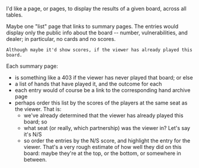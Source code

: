 I'd like a page, or pages, to display the results of a given board, across all tables.

Maybe one "list" page that links to summary pages.  The entries would display only the public info about the board -- number, vulnerabilities, and dealer; in particular, no cards and no scores.

    Although maybe it'd show scores, if the viewer has already played this board.

Each summary page:

- is something like a 403 if the viewer has never played that board; or else
- a list of hands that have played it, and the outcome for each
- each entry would of course be a link to the corresponding hand archive page
- perhaps order this list by the scores of the players at the same seat as the viewer.  That is:
  - we've already determined that the viewer has already played this board; so
  - what seat (or really, which partnership) was the viewer in? Let's say it's N/S
  - so order the entries by the N/S score, and highlight the entry for the viewer.  That's a very rough estimate of how well they did on this board: maybe they're at the top, or the bottom, or somewhere in between.
